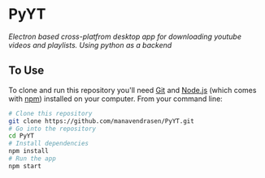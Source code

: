 # PyYT

_Electron based cross-platfrom desktop app for downloading youtube videos and playlists. Using python as a backend_

## To Use

To clone and run this repository you'll need [Git](https://git-scm.com) and [Node.js](https://nodejs.org/en/download/) (which comes with [npm](http://npmjs.com)) installed on your computer. From your command line:

```bash
# Clone this repository
git clone https://github.com/manavendrasen/PyYT.git
# Go into the repository
cd PyYT
# Install dependencies
npm install
# Run the app
npm start
```
